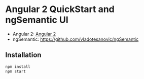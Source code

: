 # Angular 2 QuickStart and ngSemantic UI

 - Angular 2: <a target="_blank" href="http://www.angular.io">Angular 2</a>
 - ngSemantic: <a target="_blank" href="https://github.com/vladotesanovic/ngSemantic">https://github.com/vladotesanovic/ngSemantic</a>

## Installation

```bash
npm install
npm start
```
